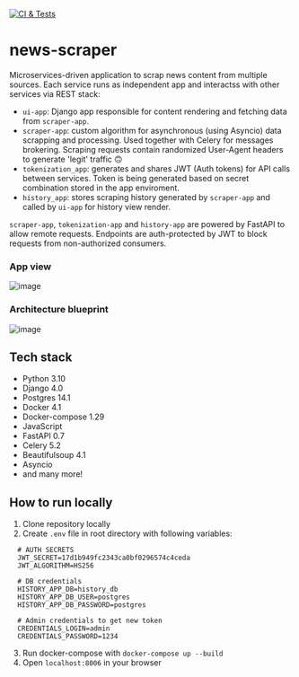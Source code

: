 [![CI & Tests](https://github.com/dyeroshenko/news-scraper/actions/workflows/main.yml/badge.svg?branch=main)](https://github.com/dyeroshenko/news-scraper/actions/workflows/main.yml)

# news-scraper
Microservices-driven application to scrap news content from multiple sources. Each service runs as independent app and interactss with other services via REST stack:

* ```ui-app```: Django app responsible for content rendering and fetching data from ```scraper-app```.
* ```scraper-app```: custom algorithm for asynchronous (using Asyncio) data scrapping and processing. Used together with Celery for messages brokering. Scraping requests contain randomized User-Agent headers to generate 'legit' traffic 🙃
* ```tokenization_app```: generates and shares JWT (Auth tokens) for API calls between services. Token is being generated based on secret combination stored in the app enviroment.
* ```history_app```: stores scraping history generated by ```scraper-app``` and called by ```ui-app``` for history view render.

```scraper-app```, ```tokenization-app``` and ```history-app``` are powered by FastAPI to allow remote requests. Endpoints are auth-protected by JWT to block requests from non-authorized consumers.

### App view
![image](https://github.com/dyeroshenko/news-scraper/blob/main/repo_assets/Untitled_%20Apr%2011%2C%202022%209_11%20PM.gif)

### Architecture blueprint
![image](https://github.com/dyeroshenko/news-scraper/blob/main/repo_assets/services_design.png)

## Tech stack
* Python 3.10
* Django 4.0
* Postgres 14.1
* Docker 4.1
* Docker-compose 1.29
* JavaScript
* FastAPI 0.7
* Celery 5.2
* Beautifulsoup 4.1
* Asyncio
* and many more!

## How to run locally
1. Clone repository locally
2. Create ```.env``` file in root directory with following variables:
  ```
    # AUTH SECRETS
    JWT_SECRET=17d1b949fc2343ca0bf0296574c4ceda
    JWT_ALGORITHM=HS256

    # DB credentials
    HISTORY_APP_DB=history_db
    HISTORY_APP_DB_USER=postgres
    HISTORY_APP_DB_PASSWORD=postgres

    # Admin credentials to get new token
    CREDENTIALS_LOGIN=admin
    CREDENTIALS_PASSWORD=1234
  ```
3. Run docker-compose with ```docker-compose up --build```
4. Open ```localhost:8006``` in your browser
